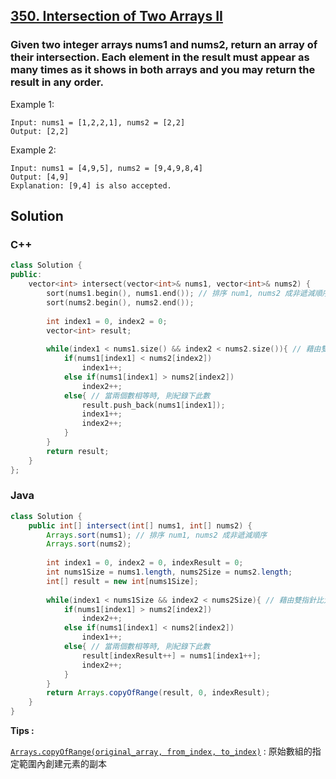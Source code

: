## [350. Intersection of Two Arrays II](https://leetcode.com/problems/intersection-of-two-arrays-ii/)

### Given two integer arrays nums1 and nums2, return an array of their intersection. Each element in the result must appear as many times as it shows in both arrays and you may return the result in any order.


Example 1:
```
Input: nums1 = [1,2,2,1], nums2 = [2,2]
Output: [2,2]
```

Example 2:
```
Input: nums1 = [4,9,5], nums2 = [9,4,9,8,4]
Output: [4,9]
Explanation: [9,4] is also accepted.
```


## Solution

### C++  
```c++
class Solution {
public:
    vector<int> intersect(vector<int>& nums1, vector<int>& nums2) {
        sort(nums1.begin(), nums1.end()); // 排序 num1, nums2 成非遞減順序
        sort(nums2.begin(), nums2.end());
        
        int index1 = 0, index2 = 0;
        vector<int> result;
        
        while(index1 < nums1.size() && index2 < nums2.size()){ // 藉由雙指針比大小來檢查重複順序
            if(nums1[index1] < nums2[index2])
                index1++;
            else if(nums1[index1] > nums2[index2])
                index2++;
            else{ // 當兩個數相等時, 則紀錄下此數
                result.push_back(nums1[index1]);
                index1++;
                index2++;
            }
        }
        return result;
    }
};
```

### Java  
```java
class Solution {
    public int[] intersect(int[] nums1, int[] nums2) {
        Arrays.sort(nums1); // 排序 num1, nums2 成非遞減順序
        Arrays.sort(nums2);
        
        int index1 = 0, index2 = 0, indexResult = 0;
        int nums1Size = nums1.length, nums2Size = nums2.length;
        int[] result = new int[nums1Size];
        
        while(index1 < nums1Size && index2 < nums2Size){ // 藉由雙指針比大小來檢查重複順序
            if(nums1[index1] > nums2[index2])
                index2++;
            else if(nums1[index1] < nums2[index2])
                index1++;
            else{ // 當兩個數相等時, 則紀錄下此數
                result[indexResult++] = nums1[index1++];
                index2++;
            }
        }
        return Arrays.copyOfRange(result, 0, indexResult);
    }
}
```

**Tips :**  

[`Arrays.copyOfRange(original_array, from_index, to_index)`](https://vimsky.com/zh-tw/examples/usage/java-util-arrays-copyofrange-java.html) : 原始數組的指定範圍內創建元素的副本
